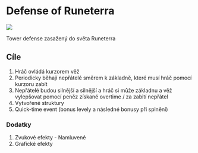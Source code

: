 # Defense of Runeterra
<p>
  <img src="LegendsOfRuneterra"/>
</p>

Tower defense zasažený do světa Runeterra
## Cíle
1. Hráč ovládá kurzorem věž
2. Periodicky běhají nepřátelé směrem k základně, které musí hráč pomocí kurzoru zabít
3. Nepřátelé budou silnější a silnější a hráč si může základnu a věž vylepšovat pomocí peněz získané overtime / za zabití nepřátel
4. Vytvořené struktury
5. Quick-time event (bonus levely a následné bonusy při splnění)
### Dodatky
1. Zvukové efekty - Namluvené
2. Grafické efekty
